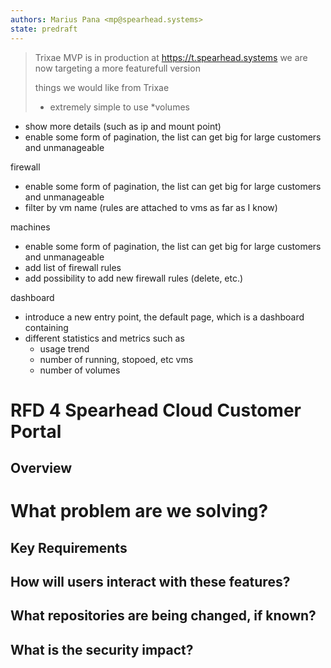 ```yaml
---
authors: Marius Pana <mp@spearhead.systems>
state: predraft
---
```


> Trixae MVP is in production at https://t.spearhead.systems
>  we are now targeting a more featurefull version
>
> things we would like from Trixae
> * extremely simple to use
> *volumes
- show more details (such as ip and mount point)
- enable some form of pagination, the list can get big for large customers and unmanageable

firewall
- enable some form of pagination, the list can get big for large customers and unmanageable
- filter by vm name (rules are attached to vms as far as I know)

machines
- enable some form of pagination, the list can get big for large customers and unmanageable
- add list of firewall rules
- add possibility to add new firewall rules (delete, etc.)


dashboard
- introduce a new entry point, the default page, which is a dashboard containing
- different statistics and metrics such as
    - usage trend
    - number of running, stopoed, etc vms
    - number of volumes

# RFD 4 Spearhead Cloud Customer Portal

## Overview


# What problem are we solving?


## Key Requirements


## How will users interact with these features?



## What repositories are being changed, if known?



## What is the security impact?

